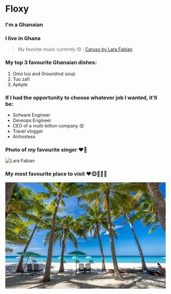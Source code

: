# Floxy
### I'm a Ghanaian
### I live in Ghana
> My favorite music currently 😊 : [Caruso by Lara Fabian](https://youtu.be/zYZWbzEmWY0?si=pCGq8e7VMH-COdt9)

### My top 3 favourite Ghanaian dishes:

1. Omo tuo and Groundnut soup
2. Tuo zafi
3. Apkple

### If I had the opportunity to choose whatever job I wanted, it'll be:

- Sofware Engineer
- Deveops Engineer
- CEO of a multi-billion company 😍
- Travel vlogger 
- Airhostess

### Photo of my favourite singer ❤️🥰
![Lara Fabian](https://i.ytimg.com/vi/4B698KOn81g/oar2.jpg?sqp=-oaymwEYCJUDENAFSFqQAgHyq4qpAwcIARUAAIhC&rs=AOn4CLCyrBgfanbz7iSqXZdeJwQWsBwXrQ)



### My most favourite place to visit ❤️😍🥰💙🩶

![The Ocean](images/Ocean.png)


